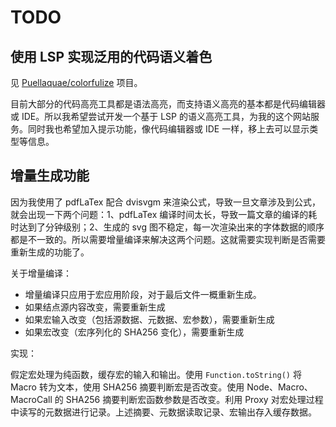<!---
hideIndex = "both"
specialPosition = ["navbar-index", "readme"]
--->

# TODO

## 使用 LSP 实现泛用的代码语义着色

见 [Puellaquae/colorfulize](https://github.com/Puellaquae/colorfulize) 项目。

目前大部分的代码高亮工具都是语法高亮，而支持语义高亮的基本都是代码编辑器或 IDE。所以我希望尝试开发一个基于 LSP 的语义高亮工具，为我的这个网站服务。同时我也希望加入提示功能，像代码编辑器或 IDE 一样，移上去可以显示类型等信息。

## 增量生成功能

因为我使用了 pdfLaTex 配合 dvisvgm 来渲染公式，导致一旦文章涉及到公式，就会出现一下两个问题：1、pdfLaTex 编译时间太长，导致一篇文章的编译的耗时达到了分钟级别；2、生成的 svg 图不稳定，每一次渲染出来的字体数据的顺序都是不一致的。所以需要增量编译来解决这两个问题。这就需要实现判断是否需要重新生成的功能了。

关于增量编译：

- 增量编译只应用于宏应用阶段，对于最后文件一概重新生成。
- 如果结点源内容改变，需要重新生成
- 如果宏输入改变（包括源数据、元数据、宏参数），需要重新生成
- 如果宏改变（宏序列化的 SHA256 变化），需要重新生成

实现：

假定宏处理为纯函数，缓存宏的输入和输出。使用 `Function.toString()` 将 Macro 转为文本，使用 SHA256 摘要判断宏是否改变。使用 Node、Macro、MacroCall 的 SHA256 摘要判断宏函数参数是否改变。利用 Proxy 对宏处理过程中读写的元数据进行记录。上述摘要、元数据读取记录、宏输出存入缓存数据。
